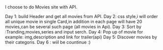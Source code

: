 I choose to do Movies site with API.

Day 1: build Header and get all movies from API.
Day 2: css style,i will order all unique movie in single Card,in addition in each page will have 20 movies,can be several such page (all movies in Api).
Day 3: Sort by :Tranding,movies,series and input serch.
Day 4: Pop up of movie for example: img,description and link for trailer(api)
Day 5: Discover movies by their categoris.
Day 6 : wiil be countinue :)
